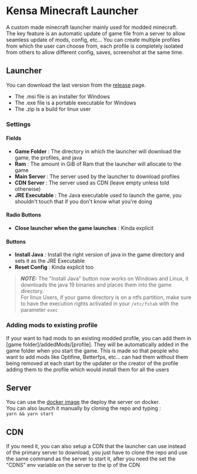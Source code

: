 # Kensa Minecraft Launcher

A custom made minecraft launcher mainly used for modded minecraft.\
The key feature is an automatic update of game file from a server to allow seamless update of mods, config, etc...
You can create multiple profiles from which the user can choose from, each profile is completely isolated from others to allow different config, saves, screenshot at the same time.

## Launcher

You can download the last version from the [release](https://github.com/Kensaa/kensa-minecraft-launcher/releases/latest) page.

-   The .msi file is an installer for Windows
-   The .exe file is a portable executable for Windows
-   The .zip is a build for linux user

### Settings

#### Fields

-   **Game Folder** : The directory in which the launcher will download the game, the profiles, and java
-   **Ram** : The amount in GiB of Ram that the launcher will allocate to the game
-   **Main Server** : The server used by the launcher to download profiles
-   **CDN Server** : The server used as CDN (leave empty unless told otherwise)
-   **JRE Executable** : The Java executable used to launch the game, you shouldn't touch that if you don't know what you're doing

#### Radio Buttons

-   **Close launcher when the game launches** : Kinda explicit

#### Buttons

-   **Install Java** : Install the right version of java in the game directory and sets it as the JRE Executable
-   **Reset Config** : Kinda explicit too

> **_NOTE:_**
> The "Install Java" button now works on Windows and Linux, it downloads the java 19 binaries and places them into the game directory.\
> For linux Users, if your game directory is on a ntfs partition, make sure to have the execution rights activated in your `/etc/fstab` with the parameter `exec`

### Adding mods to existing profile

If your want to had mods to an existing modded profile, you can add them in [game folder]/addedMods/[profile]. They will be automatically added in the game folder when you start the game. This is made so that people who want to add mods like Optifine, Betterfps, etc... can had them without them being removed at each start by the updater or the creator of the profile adding them to the profile which would install them for all the users

## Server

You can use the [docker image](https://hub.docker.com/repository/docker/kensa/kensa-minecraft-launcher-server/general) the deploy the server on docker.\
You can also launch it manually by cloning the repo and typing :\
`yarn && yarn start`

## CDN

If you need it, you can also setup a CDN that the launcher can use instead of the primary server to download, you just have to clone the repo and use the same command as the server to start it, after you need the set the "CDNS" env variable on the server to the ip of the CDN
